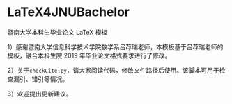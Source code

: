 # LaTeX4JNUBachelor
暨南大学本科生毕业论文 LaTeX 模板

1）感谢暨南大学信息科学技术学院数学系吕荐瑞老师，本模板基于吕荐瑞老师的模板，融合本科生院 2019 年毕业论文格式要求进行了修改。

2）关于```checkCite.py```，请大家阅读代码，修改文件路径后使用。该脚本可用于检查漏引、错引等情况。

3）欢迎提出更新建议。
